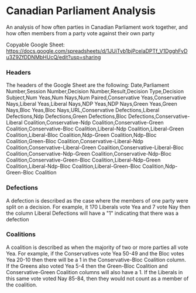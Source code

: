 # Canadian Parliament Analysis
An analysis of how often parties in Canadian Parliament work together, and how often members from a party vote against their own party

Copyable Google Sheet: https://docs.google.com/spreadsheets/d/1JUiTyb1bjPcelaDPTf_V1DgghFvDu3Z9ZfDDNMbHUcQ/edit?usp=sharing

### Headers
The headers of the Google Sheet are the following:
Date,Parliament Number,Session Number,Decision Number,Result,Decision Type,Decision Subject,Num Yeas,Num Nays,Num Paired,Conservative Yeas,Conservative Nays,Liberal Yeas,Liberal Nays,NDP Yeas,NDP Nays,Green Yeas,Green Nays,Bloc Yeas,Bloc Nays,URL,Conservative Defections,Liberal Defections,Ndp Defections,Green Defections,Bloc Defections,Conservative-Liberal Coalition,Conservative-Ndp Coalition,Conservative-Green Coalition,Conservative-Bloc Coalition,Liberal-Ndp Coalition,Liberal-Green Coalition,Liberal-Bloc Coalition,Ndp-Green Coalition,Ndp-Bloc Coalition,Green-Bloc Coalition,Conservative-Liberal-Ndp Coalition,Conservative-Liberal-Green Coalition,Conservative-Liberal-Bloc Coalition,Conservative-Ndp-Green Coalition,Conservative-Ndp-Bloc Coalition,Conservative-Green-Bloc Coalition,Liberal-Ndp-Green Coalition,Liberal-Ndp-Bloc Coalition,Liberal-Green-Bloc Coalition,Ndp-Green-Bloc Coalition	

### Defections
A defection is described as the case where the members of one party were split on a decision. For example, it 170 Liberals vote Yea and 7 vote Nay then the column Liberal Defections will have a "1" indicating that there was a defection

### Coalitions
A coalition is described as when the majority of two or more parties all vote Yea. For example, if the Conservatives vote Yea 50-49 and the Bloc votes Yea 20-10 then there will be a 1 in the Conservative-Bloc Coalition column. If the Greens also voted Yea 5-4 then the Green-Bloc Coalition and Conservative-Green Coalition columns will also have a 1. If the Liberals in this same vote voted Nay 85-84, then they would not count as a member of the coalition.

